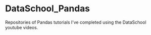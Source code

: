 # DataSchool_Pandas
Repositories of Pandas tutorials I've completed using the DataSchool youtube videos.
